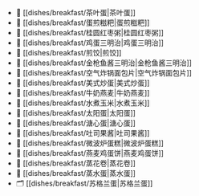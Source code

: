 
- 📄 [[dishes/breakfast/茶叶蛋|茶叶蛋]]
- 📄 [[dishes/breakfast/蛋煎糍粑|蛋煎糍粑]]
- 📄 [[dishes/breakfast/桂圆红枣粥|桂圆红枣粥]]
- 📄 [[dishes/breakfast/鸡蛋三明治|鸡蛋三明治]]
- 📄 [[dishes/breakfast/煎饺|煎饺]]
- 📄 [[dishes/breakfast/金枪鱼酱三明治|金枪鱼酱三明治]]
- 📄 [[dishes/breakfast/空气炸锅面包片|空气炸锅面包片]]
- 📄 [[dishes/breakfast/美式炒蛋|美式炒蛋]]
- 📄 [[dishes/breakfast/牛奶燕麦|牛奶燕麦]]
- 📄 [[dishes/breakfast/水煮玉米|水煮玉米]]
- 📄 [[dishes/breakfast/太阳蛋|太阳蛋]]
- 📄 [[dishes/breakfast/溏心蛋|溏心蛋]]
- 📄 [[dishes/breakfast/吐司果酱|吐司果酱]]
- 📄 [[dishes/breakfast/微波炉蛋糕|微波炉蛋糕]]
- 📄 [[dishes/breakfast/燕麦鸡蛋饼|燕麦鸡蛋饼]]
- 📄 [[dishes/breakfast/蒸花卷|蒸花卷]]
- 📄 [[dishes/breakfast/蒸水蛋|蒸水蛋]]
- 🗂️ [[dishes/breakfast/苏格兰蛋|苏格兰蛋]]

